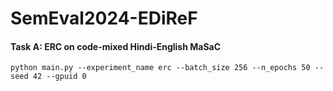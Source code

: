 # SemEval2024-EDiReF

#### Task A: ERC on code-mixed Hindi-English MaSaC
```
python main.py --experiment_name erc --batch_size 256 --n_epochs 50 --seed 42 --gpuid 0
```